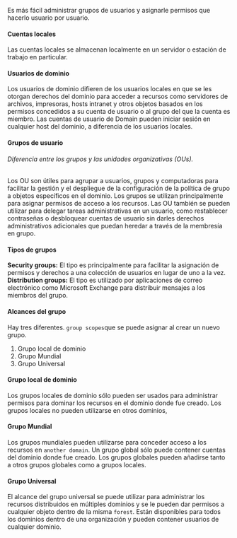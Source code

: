 Es más fácil administrar grupos de usuarios y asignarle permisos que hacerlo usuario por usuario. 

#### Cuentas locales
Las cuentas locales se almacenan localmente en un servidor o estación de trabajo en particular. 

#### Usuarios de dominio
Los usuarios de dominio difieren de los usuarios locales en que se les otorgan derechos del dominio para acceder a recursos como servidores de archivos, impresoras, hosts intranet y otros objetos basados en los permisos concedidos a su cuenta de usuario o al grupo del que la cuenta es miembro. 
Las cuentas de usuario de Domain pueden iniciar sesión en cualquier host del dominio, a diferencia de los usuarios locales.


#### Grupos de usuario
###### Diferencia entre los grupos y las unidades organizativas (OUs).

Los OU son útiles para agrupar a usuarios, grupos y computadoras para facilitar la gestión y el despliegue de la configuración de la política de grupo a objetos específicos en el dominio. Los grupos se utilizan principalmente para asignar permisos de acceso a los recursos. Las OU también se pueden utilizar para delegar tareas administrativas en un usuario, como restablecer contraseñas o desbloquear cuentas de usuario sin darles derechos administrativos adicionales que puedan heredar a través de la membresía en grupo.

#### Tipos de grupos
**Security groups:** El tipo es principalmente para facilitar la asignación de permisos y derechos a una colección de usuarios en lugar de uno a la vez.
**Distribution groups:** El tipo es utilizado por aplicaciones de correo electrónico como Microsoft Exchange para distribuir mensajes a los miembros del grupo.

#### Alcances del grupo
Hay tres diferentes. `group scopes`que se puede asignar al crear un nuevo grupo.

1. Grupo local de dominio
2. Grupo Mundial
3. Grupo Universal

#### Grupo local de dominio

Los grupos locales de dominio sólo pueden ser usados para administrar permisos para dominar los recursos en el dominio donde fue creado. Los grupos locales no pueden utilizarse en otros dominios,

#### Grupo Mundial

Los grupos mundiales pueden utilizarse para conceder acceso a los recursos en `another domain`. Un grupo global sólo puede contener cuentas del dominio donde fue creado. Los grupos globales pueden añadirse tanto a otros grupos globales como a grupos locales.

#### Grupo Universal

El alcance del grupo universal se puede utilizar para administrar los recursos distribuidos en múltiples dominios y se le pueden dar permisos a cualquier objeto dentro de la misma `forest`. Están disponibles para todos los dominios dentro de una organización y pueden contener usuarios de cualquier dominio.

